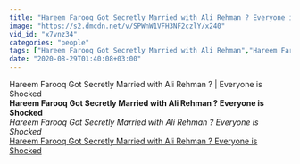 ```yaml
---
title: "Hareem Farooq Got Secretly Married with Ali Rehman ? Everyone is Shocked"
image: "https://s2.dmcdn.net/v/SPWnW1VFH3NF2czlY/x240"
vid_id: "x7vnz34"
categories: "people"
tags: ["Hareem Farooq Got Secretly Married with Ali Rehman","Hareem Farooq Got Secretly Married","Hareem Farooq"]
date: "2020-08-29T01:40:08+03:00"
---
```

Hareem Farooq Got Secretly Married with Ali Rehman ? | Everyone is Shocked<br><b>Hareem Farooq Got Secretly Married with Ali Rehman ? Everyone is Shocked</b><br> <i>Hareem Farooq Got Secretly Married with Ali Rehman ? Everyone is Shocked</i><br> <u>Hareem Farooq Got Secretly Married with Ali Rehman ? Everyone is Shocked</u>
